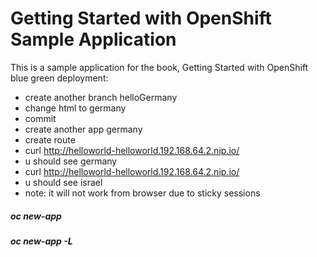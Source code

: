 Getting Started with OpenShift Sample Application
====================

This is a sample application for the book, Getting Started with OpenShift
blue green deployment:
* create another branch helloGermany
* change html to germany
* commit
* create another app germany
* create route
* curl http://helloworld-helloworld.192.168.64.2.nip.io/
* u should see germany
* curl http://helloworld-helloworld.192.168.64.2.nip.io/
* u should see israel
* note: it will not work from browser due to sticky sessions

##### oc new-app 
##### oc new-app -L
